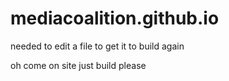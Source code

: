 # mediacoalition.github.io

needed to edit a file to get it to build again

oh come on site just build please